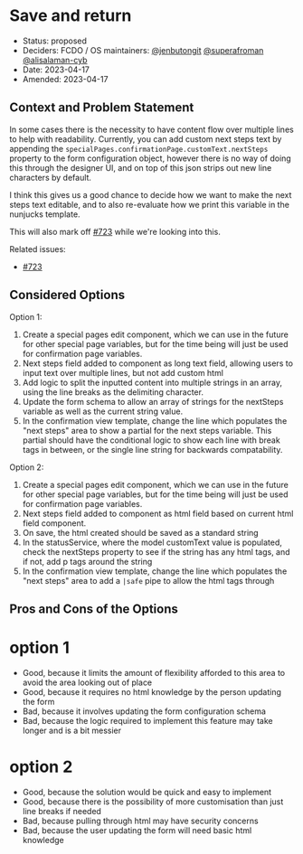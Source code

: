# Save and return

- Status: proposed
- Deciders: FCDO / OS maintainers: [@jenbutongit](https://github.com/jenbutongit) [@superafroman](https://github.com/superafroman) [@alisalaman-cyb](https://github.com/alisalaman-cyb)
- Date: 2023-04-17
- Amended: 2023-04-17

## Context and Problem Statement

In some cases there is the necessity to have content flow over multiple lines to help with readability. Currently, you can add custom next steps text by appending the `specialPages.confirmationPage.customText.nextSteps` property to the form configuration object, however there is no way of doing this through the designer UI, and on top of this json strips out new line characters by default.

I think this gives us a good chance to decide how we want to make the next steps text editable, and to also re-evaluate how we print this variable in the nunjucks template.

This will also mark off [#723](https://github.com/XGovFormBuilder/digital-form-builder/issues/723) while we're looking into this.

Related issues:

- [#723](https://github.com/XGovFormBuilder/digital-form-builder/issues/723)

## Considered Options

Option 1:

1. Create a special pages edit component, which we can use in the future for other special page variables, but for the time being will just be used for confirmation page variables.
2. Next steps field added to component as long text field, allowing users to input text over multiple lines, but not add custom html
3. Add logic to split the inputted content into multiple strings in an array, using the line breaks as the delimiting character.
4. Update the form schema to allow an array of strings for the nextSteps variable as well as the current string value.
5. In the confirmation view template, change the line which populates the "next steps" area to show a partial for the next steps variable. This partial should have the conditional logic to show each line with break tags in between, or the single line string for backwards compatability.

Option 2:

1. Create a special pages edit component, which we can use in the future for other special page variables, but for the time being will just be used for confirmation page variables.
2. Next steps field added to component as html field based on current html field component.
3. On save, the html created should be saved as a standard string
4. In the statusService, where the model customText value is populated, check the nextSteps property to see if the string has any html tags, and if not, add p tags around the string
5. In the confirmation view template, change the line which populates the "next steps" area to add a `|safe` pipe to allow the html tags through

## Pros and Cons of the Options

# option 1

- Good, because it limits the amount of flexibility afforded to this area to avoid the area looking out of place
- Good, because it requires no html knowledge by the person updating the form
- Bad, because it involves updating the form configuration schema
- Bad, because the logic required to implement this feature may take longer and is a bit messier

# option 2

- Good, because the solution would be quick and easy to implement
- Good, because there is the possibility of more customisation than just line breaks if needed
- Bad, because pulling through html may have security concerns
- Bad, because the user updating the form will need basic html knowledge
